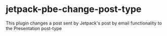 # jetpack-pbe-change-post-type
This plugin changes a post sent by Jetpack's post by email functionality to the Presentation post-type
